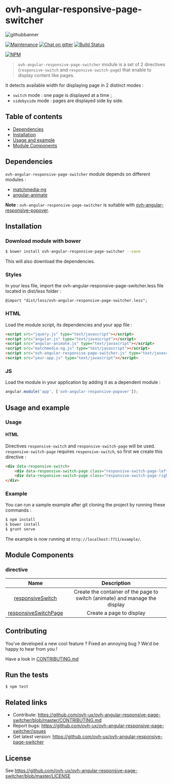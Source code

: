 # ovh-angular-responsive-page-switcher

![githubbanner](https://user-images.githubusercontent.com/3379410/27423240-3f944bc4-5731-11e7-87bb-3ff603aff8a7.png)

[![Maintenance](https://img.shields.io/maintenance/yes/2017.svg)]() [![Chat on gitter](https://img.shields.io/gitter/room/ovh/ux.svg)](https://gitter.im/ovh/ux) [![Build Status](https://travis-ci.org/ovh-ux/ovh-angular-responsive-page-switcher.svg)](https://travis-ci.org/ovh-ux/ovh-angular-responsive-page-switcher)

[![NPM](https://nodei.co/npm/ovh-angular-responsive-page-switcher.png?downloads=true&downloadRank=true&stars=true)](https://nodei.co/npm/ovh-angular-responsive-page-switcher/)

> `ovh-angular-responsive-page-switcher` module is a set of 2 directives (`responsive-switch` and `responsive-switch-page`) that enable to display content like pages.

It detects available width for displaying page in 2 distinct modes :

* `switch` mode : one page is displayed at a time ;
* `sidebyside` mode : pages are displayed side by side.

## Table of contents
* [Dependencies](#dependencies)
* [Installation](#installation)
* [Usage and example](#usage-and-example)
* [Module Components](#module-components)

## Dependencies

`ovh-angular-responsive-page-switcher` module depends on different modules :

* [matchmedia-ng](https://github.com/AnalogJ/matchmedia-ng)
* [angular-animate](https://docs.angularjs.org/api/ngAnimate)

__Note__ : `ovh-angular-responsive-page-switcher` is suitable with [ovh-angular-responsive-popover](https://github.com/ovh-ux/ovh-angular-responsive-popover).

## Installation

### Download module with bower

```bash
$ bower install ovh-angular-responsive-page-switcher --save
```

This will also download the dependencies.

### Styles

In your less file, import the ovh-angular-responsive-page-switcher.less file located in dist/less folder :

```less
@import "dist/less/ovh-angular-responsive-page-switcher.less";
```

### HTML

Load the module script, its dependencies and your app file :

```html
<script src="jquery.js" type="text/javascript"></script>
<script src="angular.js" type="text/javascript"></script>
<script src="angular-animate.js" type="text/javascript"></script>
<script src="matchmedia-ng.js" type="text/javascript"></script>
<script src="ovh-angular-responsive-page-switcher.js" type="text/javascript"></script>
<script src="your-app.js" type="text/javascript"></script>
```

### JS

Load the module in your application by adding it as a dependent module :

```javascript
angular.module('app', ['ovh-angular-responsive-popover']);
```

## Usage and example

### Usage

#### HTML

Directives `responsive-switch` and `responsive-switch-page` will be used. `responsive-switch-page` requires `responsive-switch`, so first we create this directive :

```html
<div data-responsive-switch>
    <div data-responsive-switch-page class="responsive-switch-page-left"></div>
    <div data-responsive-switch-page class="responsive-switch-page-right"></div>
</div>
```

### Example

You can run a sample example after git cloning the project by running these commands :

```bash
$ npm install
$ bower install
$ grunt serve
```

The example is now running at `http://localhost:7711/example/`.

## Module Components

### directive

| Name | Description |
| :--: | :--: |
| [responsiveSwitch](./src/responsive-switch) | Create the container of the page to switch (animate) and manage the display |
| [responsiveSwitchPage](./src/responsive-switch-page) | Create a page to display |

## Contributing

You've developed a new cool feature ? Fixed an annoying bug ? We'd be happy
to hear from you !

Have a look in [CONTRIBUTING.md](https://github.com/ovh-ux/ovh-angular-responsive-page-switcher/blob/master/CONTRIBUTING.md)

## Run the tests

```
$ npm test
```

## Related links

* Contribute: https://github.com/ovh-ux/ovh-angular-responsive-page-switcher/blob/master/CONTRIBUTING.md
* Report bugs: https://github.com/ovh-ux/ovh-angular-responsive-page-switcher/issues
* Get latest version: https://github.com/ovh-ux/ovh-angular-responsive-page-switcher

## License

See https://github.com/ovh-ux/ovh-angular-responsive-page-switcher/blob/master/LICENSE

